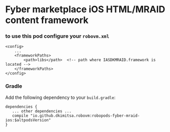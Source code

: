 # Fyber marketplace iOS HTML/MRAID content framework

### to use this pod configure your `robovm.xml`

```
<config>
    ...
    <frameworkPaths>
        <path>libs</path>  <!-- path where IASDKMRAID.framework is located -->
    </frameworkPaths>
</config>
```

### Gradle

Add the following dependency to your `build.gradle`:

```
dependencies {
   ... other dependencies ...
   compile "io.github.dkimitsa.robovm:robopods-fyber-mraid-ios:$altpodsVersion"
}
```
